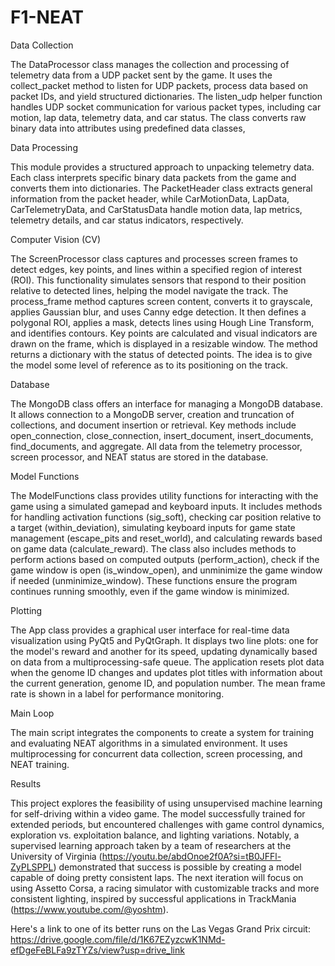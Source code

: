 # F1-NEAT



Data Collection

The DataProcessor class manages the collection and processing of telemetry data from a UDP packet sent by the game. It uses the collect_packet method to listen for UDP packets, process data based on packet IDs, and yield structured dictionaries. The listen_udp helper function handles UDP socket communication for various packet types, including car motion, lap data, telemetry data, and car status. The class converts raw binary data into attributes using predefined data classes,

Data Processing

This module provides a structured approach to unpacking telemetry data. Each class interprets specific binary data packets from the game and converts them into dictionaries. The PacketHeader class extracts general information from the packet header, while CarMotionData, LapData, CarTelemetryData, and CarStatusData handle motion data, lap metrics, telemetry details, and car status indicators, respectively. 

Computer Vision (CV)

The ScreenProcessor class captures and processes screen frames to detect edges, key points, and lines within a specified region of interest (ROI). This functionality simulates sensors that respond to their position relative to detected lines, helping the model navigate the track. The process_frame method captures screen content, converts it to grayscale, applies Gaussian blur, and uses Canny edge detection. It then defines a polygonal ROI, applies a mask, detects lines using Hough Line Transform, and identifies contours. Key points are calculated and visual indicators are drawn on the frame, which is displayed in a resizable window. The method returns a dictionary with the status of detected points. The idea is to give the model some level of reference as to its positioning on the track.

Database

The MongoDB class offers an interface for managing a MongoDB database. It allows connection to a MongoDB server, creation and truncation of collections, and document insertion or retrieval. Key methods include open_connection, close_connection, insert_document, insert_documents, find_documents, and aggregate. All data from the telemetry processor, screen processor, and NEAT status are stored in the database.

Model Functions

The ModelFunctions class provides utility functions for interacting with the game using a simulated gamepad and keyboard inputs. It includes methods for handling activation functions (sig_soft), checking car position relative to a target (within_deviation), simulating keyboard inputs for game state management (escape_pits and reset_world), and calculating rewards based on game data (calculate_reward). The class also includes methods to perform actions based on computed outputs (perform_action), check if the game window is open (is_window_open), and unminimize the game window if needed (unminimize_window). These functions ensure the program continues running smoothly, even if the game window is minimized.

Plotting

The App class provides a graphical user interface for real-time data visualization using PyQt5 and PyQtGraph. It displays two line plots: one for the model's reward and another for its speed, updating dynamically based on data from a multiprocessing-safe queue. The application resets plot data when the genome ID changes and updates plot titles with information about the current generation, genome ID, and population number. The mean frame rate is shown in a label for performance monitoring. 

Main Loop

The main script integrates the components to create a system for training and evaluating NEAT algorithms in a simulated environment. It uses multiprocessing for concurrent data collection, screen processing, and NEAT training. 

Results

This project explores the feasibility of using unsupervised machine learning for self-driving within a video game. The model successfully trained for extended periods, but encountered challenges with game control dynamics, exploration vs. exploitation balance, and lighting variations. Notably, a supervised learning approach taken by a team of researchers at the University of Virginia (https://youtu.be/abdOnoe2f0A?si=tB0JFFl-ZyPLSPPL) demonstrated that success is possible by creating a model capable of doing pretty consistent laps. The next iteration will focus on using Assetto Corsa, a racing simulator with customizable tracks and more consistent lighting, inspired by successful applications in TrackMania (https://www.youtube.com/@yoshtm). 


Here's a link to one of its better runs on the Las Vegas Grand Prix circuit:  https://drive.google.com/file/d/1K67EZyzcwK1NMd-efDgeFeBLFa9zTYZs/view?usp=drive_link

